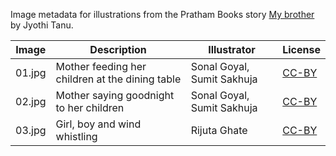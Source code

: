 Image metadata for illustrations from the Pratham Books story [My brother](https://storyweaver.org.in/stories/3603-my-brother) by Jyothi Tanu.

Image | Description | Illustrator | License
----- | ----------- | ----------- | -------
01.jpg | Mother feeding her children at the dining table | Sonal Goyal, Sumit Sakhuja | [CC-BY](https://creativecommons.org/licenses/by/4.0/)
02.jpg | Mother saying goodnight to her children | Sonal Goyal, Sumit Sakhuja | [CC-BY](https://creativecommons.org/licenses/by/4.0/)
03.jpg | Girl, boy and wind whistling | Rijuta Ghate | [CC-BY](https://creativecommons.org/licenses/by/4.0/)